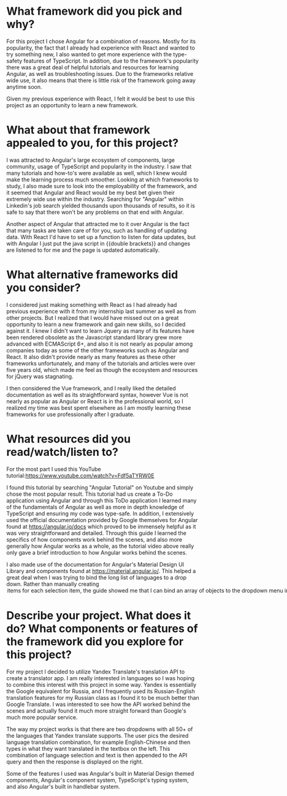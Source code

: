 # What framework did you pick and why?

For this project I chose Angular for a combination of reasons. Mostly for its popularity, the fact that I already had experience with React and wanted to try something new, I also wanted to get more experience with the type-safety features of TypeScript. In addition, due to the framework's popularity there was a great deal of helpful tutorials and resources for learning Angular, as well as troubleshooting issues. Due to the frameworks relative wide use, it also means that there is little risk of the framework going away anytime soon.

Given my previous experience with React, I felt it would be best to use this project as an opportunity to learn a new framework.

# What about that framework appealed to you, for this project?

I was attracted to Angular's large ecosystem of components, large community, usage of TypeScript and popularity in the industry. I saw that many tutorials and how-to's were available as well, which I knew would make the learning process much smoother. Looking at which frameworks to study, I also made sure to look into the employability of the framework, and it seemed that Angular and React would be my best bet given their extremely wide use within the industry. Searching for "Angular" within Linkedin's job search yielded thousands upon thousands of results, so it is safe to say that there won't be any problems on that end with Angular.

Another aspect of Angular that attracted me to it over Angular is the fact that many tasks are taken care of for you, such as handling of updating data. With React I'd have to set up a function to listen for data updates, but with Angular I just put the java script in {{double brackets}} and changes are listened to for me and the page is updated automatically.

# What alternative frameworks did you consider?

I considered just making something with React as I had already had previous experience with it from my internship last summer as well as from other projects. But I realized that I would have missed out on a great opportunity to learn a new framework and gain new skills, so I decided against it. I knew I didn't want to learn Jquery as many of its features have been rendered obsolete as the Javascript standard library grew more advanced with ECMAScript 6+, and also it is not nearly as popular among companies today as some of the other frameworks such as Angular and React. It also didn't provide nearly as many features as these other frameworks unfortunately, and many of the tutorials and articles were over five years old, which made me feel as though the ecosystem and resources for jQuery was stagnating.

I then considered the Vue framework, and I really liked the detailed documentation as well as its straightforward syntax, however Vue is not nearly as popular as Angular or React is in the professional world, so I realized my time was best spent elsewhere as I am mostly learning these frameworks for use professionally after I graduate.

# What resources did you read/watch/listen to?

For the most part I used this YouTube tutorial:https://www.youtube.com/watch?v=Fdf5aTYRW0E

I found this tutorial by searching "Angular Tutorial" on Youtube and simply chose the most popular result. This tutorial had us create a To-Do application using Angular and through this ToDo application I learned many of the fundamentals of Angular as well as more in depth knowledge of TypeScript and ensuring my code was type-safe. In addition, I extensively used the official documentation provided by Google themselves for Angular found at https://angular.io/docs which proved to be immensely helpful as it was very straightforward and detailed. Through this guide I learned the specifics of how components work behind the scenes, and also more generally how Angular works as a whole, as the tutorial video above really only gave a brief introduction to how Angular works behind the scenes.

I also made use of the documentation for Angular's Material Design UI Library and components found at https://material.angular.io/. This helped a great deal when I was trying to bind the long list of languages to a drop down. Rather than manually creating <option> items for each selection item, the guide showed me that I can bind an array of objects to the dropdown menu instead which would save a great deal of time, and also make the code much neater and easier to understand.

# Describe your project. What does it do? What components or features of the framework did you explore for this project?

For my project I decided to utilize Yandex Translate's translation API to create a translator app. I am really interested in languages so I was hoping to combine this interest with this project in some way. Yandex is essentially the Google equivalent for Russia, and I frequently used its Russian-English translation features for my Russian class as I found it to be much better than Google Translate. I was interested to see how the API worked behind the scenes and actually found it much more straight forward than Google's much more popular service.

The way my project works is that there are two dropdowns with all 50+ of the languages that Yandex translate supports. The user pics the desired language translation combination, for example English-Chinese and then types in what they want translated in the textbox on the left. This combination of language selection and text is then appended to the API query and then the response is displayed on the right.

Some of the features I used was Angular's built in Material Design themed components, Angular's component system, TypeScript's typing system, and also Angular's built in handlebar system.

